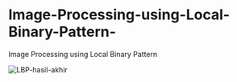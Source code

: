 # Image-Processing-using-Local-Binary-Pattern-
Image Processing using Local Binary Pattern 

![LBP-hasil-akhir](https://user-images.githubusercontent.com/52119780/109092524-47737900-7749-11eb-8cad-5a9dd722df3a.png)
